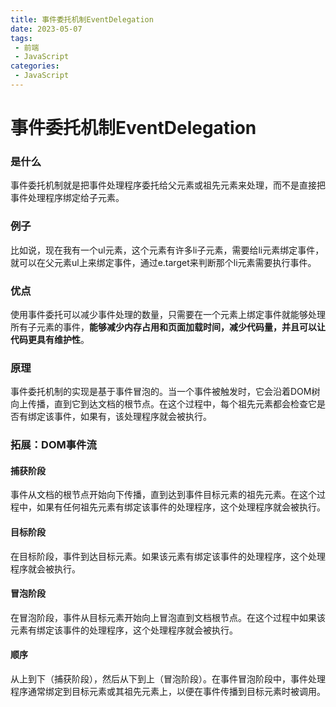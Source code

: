 ```yaml
---
title: 事件委托机制EventDelegation
date: 2023-05-07
tags:
 - 前端
 - JavaScript
categories: 
 - JavaScript
---
```


# **事件委托机制EventDelegation**

### **是什么**

事件委托机制就是把事件处理程序委托给父元素或祖先元素来处理，而不是直接把事件处理程序绑定给子元素。

### **例子**

比如说，现在我有一个ul元素，这个元素有许多li子元素，需要给li元素绑定事件，就可以在父元素ul上来绑定事件，通过e.target来判断那个li元素需要执行事件。

### **优点**

使用事件委托可以减少事件处理的数量，只需要在一个元素上绑定事件就能够处理所有子元素的事件，**能够减少内存占用和页面加载时间，减少代码量，并且可以让代码更具有维护性**。

### **原理**

事件委托机制的实现是基于事件冒泡的。当一个事件被触发时，它会沿着DOM树向上传播，直到它到达文档的根节点。在这个过程中，每个祖先元素都会检查它是否有绑定该事件，如果有，该处理程序就会被执行。

### **拓展：DOM事件流**

#### **捕获阶段**

事件从文档的根节点开始向下传播，直到达到事件目标元素的祖先元素。在这个过程中，如果有任何祖先元素有绑定该事件的处理程序，这个处理程序就会被执行。

#### **目标阶段**

在目标阶段，事件到达目标元素。如果该元素有绑定该事件的处理程序，这个处理程序就会被执行。

#### **冒泡阶段**

在冒泡阶段，事件从目标元素开始向上冒泡直到文档根节点。在这个过程中如果该元素有绑定该事件的处理程序，这个处理程序就会被执行。

#### **顺序**

从上到下（捕获阶段），然后从下到上（冒泡阶段）。在事件冒泡阶段中，事件处理程序通常绑定到目标元素或其祖先元素上，以便在事件传播到目标元素时被调用。